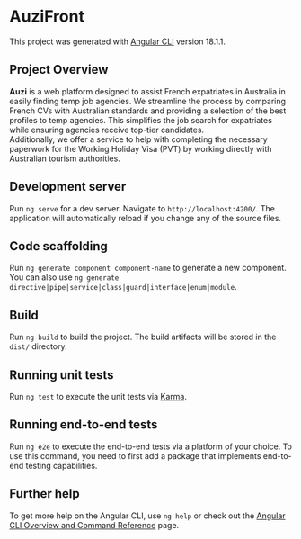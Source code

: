 # AuziFront

This project was generated with [Angular CLI](https://github.com/angular/angular-cli) version 18.1.1.

## Project Overview

**Auzi** is a web platform designed to assist French expatriates in Australia in easily finding temp job agencies. We streamline the process by comparing French CVs with Australian standards and providing a selection of the best profiles to temp agencies. This simplifies the job search for expatriates while ensuring agencies receive top-tier candidates.  
Additionally, we offer a service to help with completing the necessary paperwork for the Working Holiday Visa (PVT) by working directly with Australian tourism authorities.

## Development server

Run `ng serve` for a dev server. Navigate to `http://localhost:4200/`. The application will automatically reload if you change any of the source files.

## Code scaffolding

Run `ng generate component component-name` to generate a new component. You can also use `ng generate directive|pipe|service|class|guard|interface|enum|module`.

## Build

Run `ng build` to build the project. The build artifacts will be stored in the `dist/` directory.

## Running unit tests

Run `ng test` to execute the unit tests via [Karma](https://karma-runner.github.io).

## Running end-to-end tests

Run `ng e2e` to execute the end-to-end tests via a platform of your choice. To use this command, you need to first add a package that implements end-to-end testing capabilities.

## Further help

To get more help on the Angular CLI, use `ng help` or check out the [Angular CLI Overview and Command Reference](https://angular.dev/tools/cli) page.

